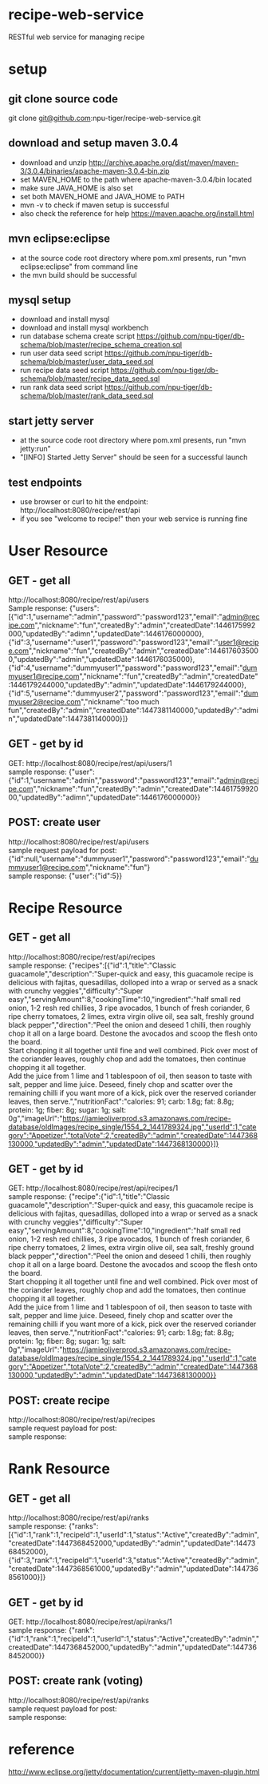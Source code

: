 # recipe-web-service
RESTful web service for managing recipe

# setup
## git clone source code
git clone git@github.com:npu-tiger/recipe-web-service.git

## download and setup maven 3.0.4
- download and unzip http://archive.apache.org/dist/maven/maven-3/3.0.4/binaries/apache-maven-3.0.4-bin.zip
- set MAVEN_HOME to the path where apache-maven-3.0.4/bin located
- make sure JAVA_HOME is also set
- set both MAVEN_HOME and JAVA_HOME to PATH
- mvn -v to check if maven setup is successful
- also check the reference for help https://maven.apache.org/install.html

## mvn eclipse:eclipse
- at the source code root directory where pom.xml presents, run "mvn eclipse:eclipse" from command line
- the mvn build should be successful

## mysql setup
- download and install mysql
- download and install mysql workbench
- run database schema create script https://github.com/npu-tiger/db-schema/blob/master/recipe_schema_creation.sql
- run user data seed script https://github.com/npu-tiger/db-schema/blob/master/user_data_seed.sql
- run recipe data seed script https://github.com/npu-tiger/db-schema/blob/master/recipe_data_seed.sql
- run rank data seed script https://github.com/npu-tiger/db-schema/blob/master/rank_data_seed.sql

## start jetty server
- at the source code root directory where pom.xml presents, run "mvn jetty:run"
- "[INFO] Started Jetty Server" should be seen for a successful launch

## test endpoints
- use browser or curl to hit the endpoint: http://localhost:8080/recipe/rest/api
- if you see "welcome to recipe!" then your web service is running fine

# User Resource
## GET - get all
http://localhost:8080/recipe/rest/api/users
<br>Sample response:
{"users":[{"id":1,"username":"admin","password":"password123","email":"admin@recipe.com","nickname":"fun","createdBy":"admin","createdDate":1446175992000,"updatedBy":"adimn","updatedDate":1446176000000},{"id":3,"username":"user1","password":"password123","email":"user1@recipe.com","nickname":"fun","createdBy":"admin","createdDate":1446176035000,"updatedBy":"admin","updatedDate":1446176035000},{"id":4,"username":"dummyuser1","password":"password123","email":"dummyuser1@recipe.com","nickname":"fun","createdBy":"admin","createdDate":1446179244000,"updatedBy":"admin","updatedDate":1446179244000},{"id":5,"username":"dummyuser2","password":"password123","email":"dummyuser2@recipe.com","nickname":"too much fun","createdBy":"admin","createdDate":1447381140000,"updatedBy":"admin","updatedDate":1447381140000}]}

## GET - get by id
GET: http://localhost:8080/recipe/rest/api/users/1
<br>sample response: {"user":{"id":1,"username":"admin","password":"password123","email":"admin@recipe.com","nickname":"fun","createdBy":"admin","createdDate":1446175992000,"updatedBy":"adimn","updatedDate":1446176000000}}

## POST: create user
http://localhost:8080/recipe/rest/api/users
<br>sample request payload for post: {"id":null,"username":"dummyuser1","password":"password123","email":"dummyuser1@recipe.com","nickname":"fun"}
<br>sample response: {"user":{"id":5}}

# Recipe Resource
## GET - get all
http://localhost:8080/recipe/rest/api/recipes
<br>sample response: {"recipes":[{"id":1,"title":"Classic guacamole","description":"Super-quick and easy, this guacamole recipe is delicious with fajitas, quesadillas, dolloped into a wrap or served as a snack with crunchy veggies","difficulty":"Super easy","servingAmount":8,"cookingTime":10,"ingredient":"half small red onion, 1-2 resh red chillies, 3 ripe avocados, 1 bunch of fresh coriander, 6 ripe cherry tomatoes, 2 limes, extra virgin olive oil, sea salt, freshly ground black pepper","direction":"Peel the onion and deseed 1 chilli, then roughly chop it all on a large board. Destone the avocados and scoop the flesh onto the board.<br>Start chopping it all together until fine and well combined. Pick over most of the coriander leaves, roughly chop and add the tomatoes, then continue chopping it all together.<br>Add the juice from 1 lime and 1 tablespoon of oil, then season to taste with salt, pepper and lime juice. Deseed, finely chop and scatter over the remaining chilli if you want more of a kick, pick over the reserved coriander leaves, then serve.","nutritionFact":"calories: 91; carb: 1.8g; fat: 8.8g; protein: 1g; fiber: 8g; sugar: 1g; salt: 0g","imageUrl":"https://jamieoliverprod.s3.amazonaws.com/recipe-database/oldImages/recipe_single/1554_2_1441789324.jpg","userId":1,"category":"Appetizer","totalVote":2,"createdBy":"admin","createdDate":1447368130000,"updatedBy":"admin","updatedDate":1447368130000}]}

## GET - get by id
GET: http://localhost:8080/recipe/rest/api/recipes/1
<br>sample response: {"recipe":{"id":1,"title":"Classic guacamole","description":"Super-quick and easy, this guacamole recipe is delicious with fajitas, quesadillas, dolloped into a wrap or served as a snack with crunchy veggies","difficulty":"Super easy","servingAmount":8,"cookingTime":10,"ingredient":"half small red onion, 1-2 resh red chillies, 3 ripe avocados, 1 bunch of fresh coriander, 6 ripe cherry tomatoes, 2 limes, extra virgin olive oil, sea salt, freshly ground black pepper","direction":"Peel the onion and deseed 1 chilli, then roughly chop it all on a large board. Destone the avocados and scoop the flesh onto the board.<br>Start chopping it all together until fine and well combined. Pick over most of the coriander leaves, roughly chop and add the tomatoes, then continue chopping it all together.<br>Add the juice from 1 lime and 1 tablespoon of oil, then season to taste with salt, pepper and lime juice. Deseed, finely chop and scatter over the remaining chilli if you want more of a kick, pick over the reserved coriander leaves, then serve.","nutritionFact":"calories: 91; carb: 1.8g; fat: 8.8g; protein: 1g; fiber: 8g; sugar: 1g; salt: 0g","imageUrl":"https://jamieoliverprod.s3.amazonaws.com/recipe-database/oldImages/recipe_single/1554_2_1441789324.jpg","userId":1,"category":"Appetizer","totalVote":2,"createdBy":"admin","createdDate":1447368130000,"updatedBy":"admin","updatedDate":1447368130000}}

## POST: create recipe
http://localhost:8080/recipe/rest/api/recipes
<br>sample request payload for post: 
<br>sample response: 

# Rank Resource
## GET - get all
http://localhost:8080/recipe/rest/api/ranks
<br>sample response: {"ranks":[{"id":1,"rank":1,"recipeId":1,"userId":1,"status":"Active","createdBy":"admin","createdDate":1447368452000,"updatedBy":"admin","updatedDate":1447368452000},{"id":3,"rank":1,"recipeId":1,"userId":3,"status":"Active","createdBy":"admin","createdDate":1447368561000,"updatedBy":"admin","updatedDate":1447368561000}]}

## GET - get by id
GET: http://localhost:8080/recipe/rest/api/ranks/1
<br>sample response: {"rank":{"id":1,"rank":1,"recipeId":1,"userId":1,"status":"Active","createdBy":"admin","createdDate":1447368452000,"updatedBy":"admin","updatedDate":1447368452000}}

## POST: create rank (voting)
http://localhost:8080/recipe/rest/api/ranks
<br>sample request payload for post: 
<br>sample response: 

# reference
http://www.eclipse.org/jetty/documentation/current/jetty-maven-plugin.html
